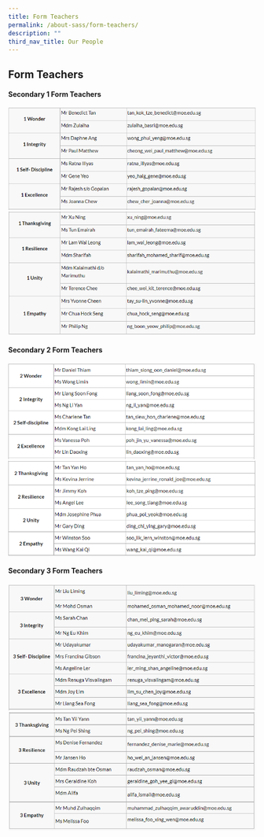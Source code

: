 ```yaml
---
title: Form Teachers
permalink: /about-sass/form-teachers/
description: ""
third_nav_title: Our People
---
```

## Form Teachers

#### Secondary 1 Form Teachers

![](/images/Our%20people/1%20WISE.png)
![](/images/Our%20people/1%20True.png)

#### Secondary 2 Form Teachers
![](/images/Our%20people/2%20Wise.png)
![](/images/Our%20people/2%20True.png)

#### Secondary 3 Form Teachers
![](/images/Our%20people/3%20Wise.png)
![](/images/Our%20people/3%20True.png)